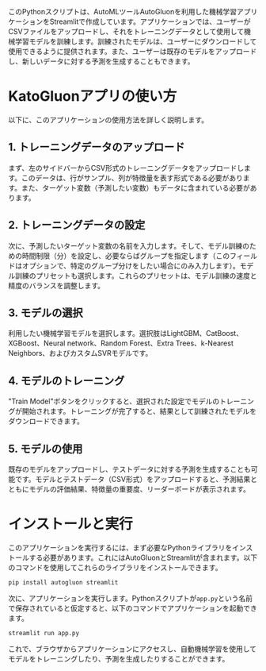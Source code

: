 
このPythonスクリプトは、AutoMLツールAutoGluonを利用した機械学習アプリケーションをStreamlitで作成しています。アプリケーションでは、ユーザーがCSVファイルをアップロードし、それをトレーニングデータとして使用して機械学習モデルを訓練します。訓練されたモデルは、ユーザーにダウンロードして使用できるように提供されます。また、ユーザーは既存のモデルをアップロードし、新しいデータに対する予測を生成することもできます。

# KatoGluonアプリの使い方

以下に、このアプリケーションの使用方法を詳しく説明します。

## 1. トレーニングデータのアップロード

まず、左のサイドバーからCSV形式のトレーニングデータをアップロードします。このデータは、行がサンプル、列が特徴量を表す形式である必要があります。また、ターゲット変数（予測したい変数）もデータに含まれている必要があります。

## 2. トレーニングデータの設定

次に、予測したいターゲット変数の名前を入力します。そして、モデル訓練のための時間制限（分）を設定し、必要ならばグループを指定します（このフィールドはオプションで、特定のグループ分けをしたい場合にのみ入力します）。モデル訓練のプリセットも選択します。これらのプリセットは、モデル訓練の速度と精度のバランスを調整します。

## 3. モデルの選択

利用したい機械学習モデルを選択します。選択肢はLightGBM、CatBoost、XGBoost、Neural network、Random Forest、Extra Trees、k-Nearest Neighbors、およびカスタムSVRモデルです。

## 4. モデルのトレーニング

"Train Model"ボタンをクリックすると、選択された設定でモデルのトレーニングが開始されます。トレーニングが完了すると、結果として訓練されたモデルをダウンロードできます。

## 5. モデルの使用

既存のモデルをアップロードし、テストデータに対する予測を生成することも可能です。モデルとテストデータ（CSV形式）をアップロードすると、予測結果とともにモデルの評価結果、特徴量の重要度、リーダーボードが表示されます。

# インストールと実行

このアプリケーションを実行するには、まず必要なPythonライブラリをインストールする必要があります。これにはAutoGluonとStreamlitが含まれます。以下のコマンドを使用してこれらのライブラリをインストールできます。

```
pip install autogluon streamlit
```

次に、アプリケーションを実行します。Pythonスクリプトが`app.py`という名前で保存されていると仮定すると、以下のコマンドでアプリケーションを起動できます。

```
streamlit run app.py
```

これで、ブラウザからアプリケーションにアクセスし、自動機械学習を使用してモデルをトレーニングしたり、予測を生成したりすることができます。

